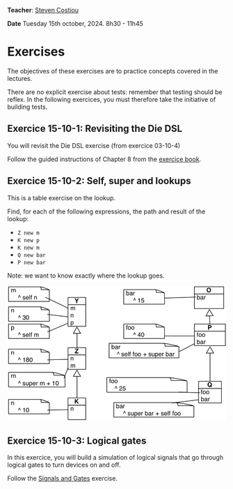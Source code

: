 **Teacher**: [Steven Costiou](https://kloum.io/costiou)

**Date** Tuesday 15th october, 2024. 8h30 - 11h45

# Exercises

The objectives of these exercises are to practice concepts covered in the lectures.

There are no explicit exercise about tests: remember that testing should be reflex.
In the following exercices, you must therefore take the initiative of building tests.

## Exercice 15-10-1: Revisiting the Die DSL

You will revisit the Die DSL exercise (from exercice 03-10-4)

Follow the guided instructions of Chapter 8 from the [exercice book](http://rmod-pharo-mooc.lille.inria.fr/AdvancedDesignMooc/2024-04-01-CompanionExercise.pdf).


## Exercice 15-10-2: Self, super and lookups

This is a table exercise on the lookup.

Find, for each of the following expressions, the path and result of the lookup:

- `Z new m`
- `K new p`
- `K new m`
- `Q new bar`
- `P new bar`
 
Note: we want to know exactly where the lookup goes.

![lookup-exercise](lookupSHI4.png)

## Exercice 15-10-3: Logical gates

In this exercice, you will build a simulation of logical signals that go through logical gates to turn devices on and off.

Follow the [Signals and Gates](/additional-resources/exercise-signals-and-gates.pdf) exercise.

